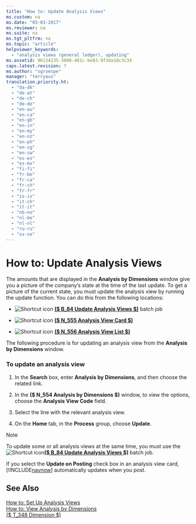 ```yaml
---
title: "How to: Update Analysis Views"
ms.custom: na
ms.date: "03-03-2017"
ms.reviewer: na
ms.suite: na
ms.tgt_pltfrm: na
ms.topic: "article"
helpviewer_keywords: 
  - "analysis views (general ledger), updating"
ms.assetid: 96124235-3000-481c-be03-9f3da18c3c34
caps.latest.revision: 7
ms.author: "sgroespe"
manager: "terryaus"
translation.priority.ht: 
  - "da-dk"
  - "de-at"
  - "de-ch"
  - "de-de"
  - "en-au"
  - "en-ca"
  - "en-gb"
  - "en-in"
  - "en-my"
  - "en-nz"
  - "en-ph"
  - "en-sg"
  - "en-zw"
  - "es-es"
  - "es-mx"
  - "fi-fi"
  - "fr-be"
  - "fr-ca"
  - "fr-ch"
  - "fr-fr"
  - "is-is"
  - "it-ch"
  - "it-it"
  - "nb-no"
  - "nl-be"
  - "nl-nl"
  - "ru-ru"
  - "sv-se"
---
```

# How to: Update Analysis Views
The amounts that are displayed in the **Analysis by Dimensions** window give you a picture of the company’s state at the time of the last update. To get a picture of the current state, you must update the analysis view by running the update function. You can do this from the following locations:  
  
-   ![Shortcut icon](../BusinessFunctionality/OnlineMaps/media/shortcutcoldicon.gif "shortcutColdIcon")  **[\($ B\_84 Update Analysis Views $\)](DynamicsNAV:////runreport?report=84)**  batch job  
  
-   ![Shortcut icon](../BusinessFunctionality/OnlineMaps/media/shortcutcoldicon.gif "shortcutColdIcon")  **[\($ N\_555 Analysis View Card $\)](DynamicsNAV:////runpage?page=555)**  
  
-   ![Shortcut icon](../BusinessFunctionality/OnlineMaps/media/shortcutcoldicon.gif "shortcutColdIcon")  **[\($ N\_556 Analysis View List $\)](DynamicsNAV:////runpage?page=556)**  
  
 The following procedure is for updating an analysis view from the **Analysis by Dimensions** window.  
  
### To update an analysis view  
  
1.  In the **Search** box, enter **Analysis by Dimensions**, and then choose the related link.  
  
2.  In the **\($ N\_554 Analysis by Dimensions $\)** window, to view the options, choose the **Analysis View Code** field.  
  
3.  Select the line with the relevant analysis view.  
  
4.  On the **Home** tab, in the **Process** group, choose **Update**.  
  
> [!NOTE]  
>  To update some or all analysis views at the same time, you must use the ![Shortcut icon](../BusinessFunctionality/OnlineMaps/media/shortcutcoldicon.gif "shortcutColdIcon")**[\($ B\_84 Update Analysis Views $\)](DynamicsNAV:////runreport?report=84)** batch job.  
>   
>  If you select the **Update on Posting** check box in an analysis view card, [!INCLUDE[navnow](../ApplicationDesign/includes/navnow_md.md)] automatically updates when you post.  
  
## See Also  
 [How to: Set Up Analysis Views](../BusinessIntelligence/how-to-set-up-analysis-views.md)   
 [How to: View Analysis by Dimensions](../BusinessIntelligence/how-to-view-analysis-by-dimensions.md)   
 [\($ T\_348 Dimension $\)](assetId:///09a43eac-15fc-4036-9913-fe2b74a18bf3)